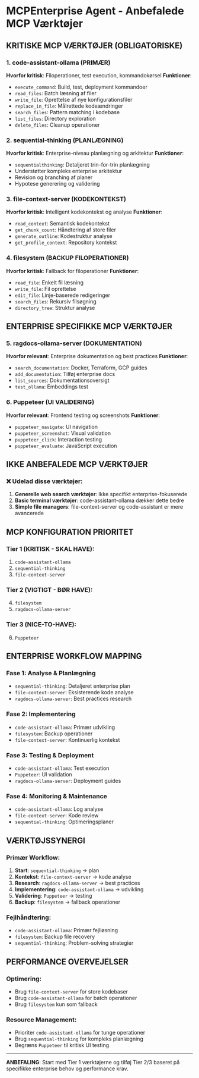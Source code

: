 # MCPEnterprise Agent - Anbefalede MCP Værktøjer

## KRITISKE MCP VÆRKTØJER (OBLIGATORISKE)

### 1. code-assistant-ollama (PRIMÆR)
**Hvorfor kritisk**: Filoperationer, test execution, kommandokørsel
**Funktioner**:
- `execute_command`: Build, test, deployment kommandoer
- `read_files`: Batch læsning af filer
- `write_file`: Oprettelse af nye konfigurationsfiler
- `replace_in_file`: Målrettede kodeændringer
- `search_files`: Pattern matching i kodebase
- `list_files`: Directory exploration
- `delete_files`: Cleanup operationer

### 2. sequential-thinking (PLANLÆGNING)
**Hvorfor kritisk**: Enterprise-niveau planlægning og arkitektur
**Funktioner**:
- `sequentialthinking`: Detaljeret trin-for-trin planlægning
- Understøtter kompleks enterprise arkitektur
- Revision og branching af planer
- Hypotese generering og validering

### 3. file-context-server (KODEKONTEKST)
**Hvorfor kritisk**: Intelligent kodekontekst og analyse
**Funktioner**:
- `read_context`: Semantisk kodekontekst
- `get_chunk_count`: Håndtering af store filer
- `generate_outline`: Kodestruktur analyse
- `get_profile_context`: Repository kontekst

### 4. filesystem (BACKUP FILOPERATIONER)
**Hvorfor kritisk**: Fallback for filoperationer
**Funktioner**:
- `read_file`: Enkelt fil læsning
- `write_file`: Fil oprettelse
- `edit_file`: Linje-baserede redigeringer
- `search_files`: Rekursiv filsøgning
- `directory_tree`: Struktur analyse

## ENTERPRISE SPECIFIKKE MCP VÆRKTØJER

### 5. ragdocs-ollama-server (DOKUMENTATION)
**Hvorfor relevant**: Enterprise dokumentation og best practices
**Funktioner**:
- `search_documentation`: Docker, Terraform, GCP guides
- `add_documentation`: Tilføj enterprise docs
- `list_sources`: Dokumentationsoversigt
- `test_ollama`: Embeddings test

### 6. Puppeteer (UI VALIDERING)
**Hvorfor relevant**: Frontend testing og screenshots
**Funktioner**:
- `puppeteer_navigate`: UI navigation
- `puppeteer_screenshot`: Visual validation
- `puppeteer_click`: Interaction testing
- `puppeteer_evaluate`: JavaScript execution

## IKKE ANBEFALEDE MCP VÆRKTØJER

### ❌ Udelad disse værktøjer:
1. **Generelle web search værktøjer**: Ikke specifikt enterprise-fokuserede
2. **Basic terminal værktøjer**: code-assistant-ollama dækker dette bedre
3. **Simple file managers**: file-context-server og code-assistant er mere avancerede

## MCP KONFIGURATION PRIORITET

### Tier 1 (KRITISK - SKAL HAVE):
1. `code-assistant-ollama`
2. `sequential-thinking`
3. `file-context-server`

### Tier 2 (VIGTIGT - BØR HAVE):
4. `filesystem`
5. `ragdocs-ollama-server`

### Tier 3 (NICE-TO-HAVE):
6. `Puppeteer`

## ENTERPRISE WORKFLOW MAPPING

### Fase 1: Analyse & Planlægning
- `sequential-thinking`: Detaljeret enterprise plan
- `file-context-server`: Eksisterende kode analyse
- `ragdocs-ollama-server`: Best practices research

### Fase 2: Implementering
- `code-assistant-ollama`: Primær udvikling
- `filesystem`: Backup operationer
- `file-context-server`: Kontinuerlig kontekst

### Fase 3: Testing & Deployment
- `code-assistant-ollama`: Test execution
- `Puppeteer`: UI validation
- `ragdocs-ollama-server`: Deployment guides

### Fase 4: Monitoring & Maintenance
- `code-assistant-ollama`: Log analyse
- `file-context-server`: Kode review
- `sequential-thinking`: Optimeringsplaner

## VÆRKTØJSSYNERGI

### Primær Workflow:
1. **Start**: `sequential-thinking` → plan
2. **Kontekst**: `file-context-server` → kode analyse
3. **Research**: `ragdocs-ollama-server` → best practices
4. **Implementering**: `code-assistant-ollama` → udvikling
5. **Validering**: `Puppeteer` → testing
6. **Backup**: `filesystem` → fallback operationer

### Fejlhåndtering:
- `code-assistant-ollama`: Primær fejlløsning
- `filesystem`: Backup file recovery
- `sequential-thinking`: Problem-solving strategier

## PERFORMANCE OVERVEJELSER

### Optimering:
- Brug `file-context-server` for store kodebaser
- Brug `code-assistant-ollama` for batch operationer
- Brug `filesystem` kun som fallback

### Resource Management:
- Prioriter `code-assistant-ollama` for tunge operationer
- Brug `sequential-thinking` for kompleks planlægning
- Begræns `Puppeteer` til kritisk UI testing

---

**ANBEFALING**: Start med Tier 1 værktøjerne og tilføj Tier 2/3 baseret på specifikke enterprise behov og performance krav.